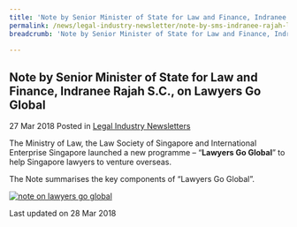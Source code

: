 ```yaml
---
title: 'Note by Senior Minister of State for Law and Finance, Indranee Rajah S.C., on Lawyers Go Global'
permalink: /news/legal-industry-newsletter/note-by-sms-indranee-rajah-lawyers-go-global/
breadcrumb: 'Note by Senior Minister of State for Law and Finance, Indranee Rajah S.C., on Lawyers Go Global'

---
```



<style>
  .image {width: 200px;}
  .image img {max-width: 100%;}
</style>

Note by Senior Minister of State for Law and Finance, Indranee Rajah S.C., on Lawyers Go Global
---

27 Mar 2018 Posted in [Legal Industry Newsletters](/news/legal-industry-newsletters/)

The Ministry of Law, the Law Society of Singapore and International Enterprise Singapore launched a new programme – “**Lawyers Go Global**” to help Singapore lawyers to venture overseas.

The Note summarises the key components of “Lawyers Go Global”.

<div class="image">
  <a href="/files/NoteonLawyersGoGlobal.pdf"><img src="/images/1522222808259.jpg/" title="note on lawyers go global" alt="note on lawyers go global"></a>
</div>

<p class="right-side-updated">Last updated on 28 Mar 2018</p>
